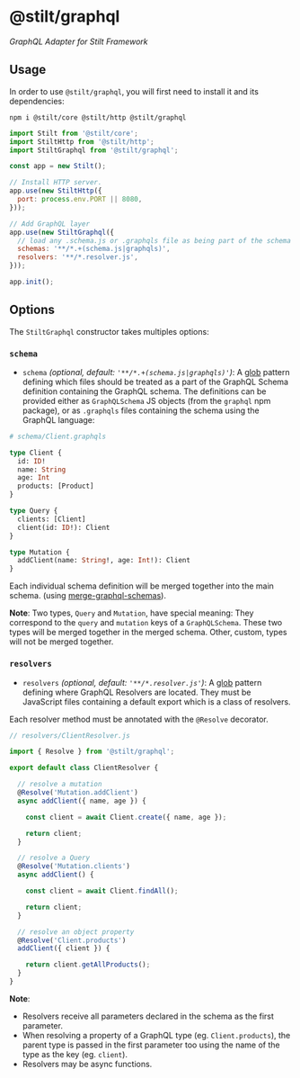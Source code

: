 # @stilt/graphql

*GraphQL Adapter for Stilt Framework*

## Usage

In order to use `@stilt/graphql`, you will first need to install it and its dependencies:

`npm i @stilt/core @stilt/http @stilt/graphql`

```javascript
import Stilt from '@stilt/core';
import StiltHttp from '@stilt/http';
import StiltGraphql from '@stilt/graphql';

const app = new Stilt();

// Install HTTP server.
app.use(new StiltHttp({
  port: process.env.PORT || 8080,
}));

// Add GraphQL layer
app.use(new StiltGraphql({
  // load any .schema.js or .graphqls file as being part of the schema
  schemas: '**/*.+(schema.js|graphqls)',
  resolvers: '**/*.resolver.js',
}));

app.init();
```

## Options

The `StiltGraphql` constructor takes multiples options:

### `schema`

- `schema` *(optional, default: `'**/*.+(schema.js|graphqls)'`)*: A [glob](https://en.wikipedia.org/wiki/Glob_(programming)) pattern defining which files should be treated as a part of the GraphQL Schema definition containing the GraphQL schema.
The definitions can be provided either as `GraphQLSchema` JS objects (from the `graphql` npm package),
or as `.graphqls` files containing the schema using the GraphQL language:

```graphql
# schema/Client.graphqls

type Client {
  id: ID!
  name: String
  age: Int
  products: [Product]
}

type Query {
  clients: [Client]
  client(id: ID!): Client
}

type Mutation {
  addClient(name: String!, age: Int!): Client
}
```

Each individual schema definition will be merged together into the main schema. (using [merge-graphql-schemas](https://github.com/okgrow/merge-graphql-schemas)).

**Note**: Two types, `Query` and `Mutation`, have special meaning: They correspond to the `query` and `mutation` keys of a `GraphQLSchema`. These two types will be merged together in the merged schema. Other, custom, types will not be merged together.

### `resolvers`

- `resolvers` *(optional, default: `'**/*.resolver.js'`)*:  A [glob](https://en.wikipedia.org/wiki/Glob_(programming)) pattern defining where GraphQL Resolvers are located. They must be JavaScript files containing a default export which is a class of resolvers.

Each resolver method must be annotated with the `@Resolve` decorator.

```javascript
// resolvers/ClientResolver.js

import { Resolve } from '@stilt/graphql';

export default class ClientResolver {

  // resolve a mutation
  @Resolve('Mutation.addClient')
  async addClient({ name, age }) {

    const client = await Client.create({ name, age });

    return client;
  }

  // resolve a Query
  @Resolve('Mutation.clients')
  async addClient() {

    const client = await Client.findAll();

    return client;
  }

  // resolve an object property
  @Resolve('Client.products')
  addClient({ client }) {

    return client.getAllProducts();
  }
}
```

**Note**:
- Resolvers receive all parameters declared in the schema as the first parameter.
- When resolving a property of a GraphQL type (eg. `Client.products`), the parent type is passed in the first parameter too using the name of the type as the key (eg. `client`).
- Resolvers may be async functions.

